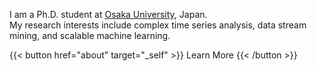 I am a Ph.D. student at [Osaka University](https://www.osaka-u.ac.jp/en), Japan. \
My research interests include complex time series analysis, data stream mining, and scalable machine learning. 
<!-- My research interests are time-series data mining, pattern mining and data stream mining. -->

{{< button href="about" target="_self" >}}
Learn More
{{< /button >}}


<!-- \
{{< button href="ja/about" target="_self" >}}
Japanese page
{{< /button >}} -->

<!-- ## Selected Recent Publications -->
